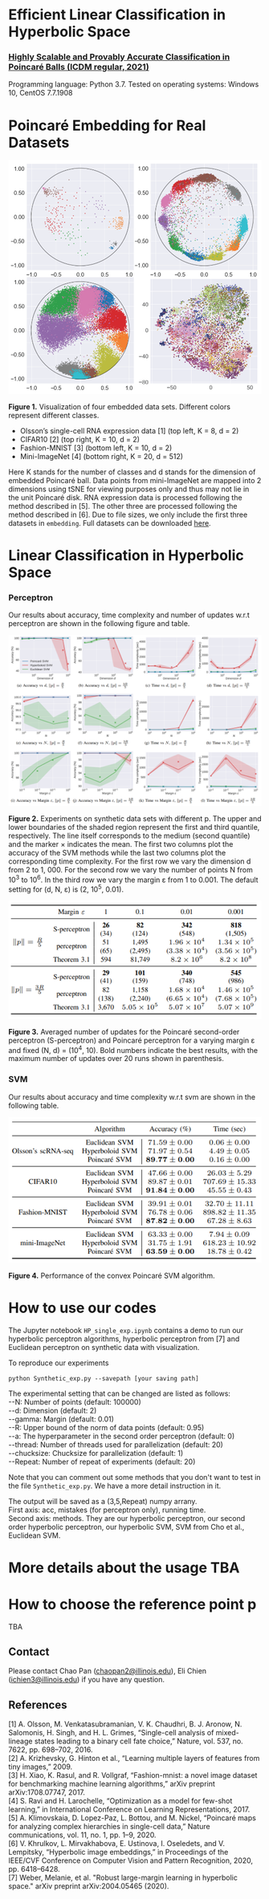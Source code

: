 # Efficient Linear Classification in Hyperbolic Space

### [Highly Scalable and Provably Accurate Classification in Poincaré Balls (ICDM regular, 2021)](https://arxiv.org/pdf/2109.03781.pdf)

Programming language: Python 3.7. Tested on operating systems: Windows 10, CentOS 7.7.1908

# Poincaré Embedding for Real Datasets
![Visualization of four embedded data sets](./figs/real_data_embedding.png)

**Figure 1.** Visualization of four embedded data sets. Different colors represent different classes.
- Olsson’s single-cell RNA expression data [1] (top left, K = 8, d = 2)
- CIFAR10 [2] (top right, K = 10, d = 2)
- Fashion-MNIST [3] (bottom left, K = 10, d = 2)
- Mini-ImageNet [4] (bottom right, K = 20, d = 512)

Here K stands for the number of classes and d stands for the dimension of embedded Poincaré ball. Data points from mini-ImageNet are mapped into 2 dimensions using tSNE for viewing purposes only and thus may not lie in the unit Poincaré disk. RNA expression data is processed following the method described in [5]. The other three are processed following the method described in [6]. Due to file sizes, we only include the first three datasets in `embedding`. Full datasets can be downloaded [here](https://doi.org/10.13012/B2IDB-6901251_V1).

# Linear Classification in Hyperbolic Space

### Perceptron

Our results about accuracy, time complexity and number of updates w.r.t perceptron are shown in the following figure and table.

![Image info](./figs/perceptron_results.png)

**Figure 2.** Experiments on synthetic data sets with different p. The upper and lower boundaries of the shaded region represent the first and third quantile, respectively. The line itself corresponds to the medium (second quantile) and the marker × indicates the mean. The first two columns plot the accuracy of the SVM methods while the last two columns plot the corresponding time complexity. For the first row we vary the dimension d from 2 to 1, 000. For the second row we vary the number of points N from 10<sup>3</sup> to 10<sup>6</sup>. In the third row we vary the margin ε from 1 to 0.001. The default setting for (d, N, ε) is
(2, 10<sup>5</sup>, 0.01).

![Image info](./figs/perceptron_table.png)

**Figure 3.** Averaged number of updates for the Poincaré second-order perceptron (S-perceptron) and Poincaré perceptron for a varying margin ε and fixed (N, d) = (10<sup>4</sup>, 10). Bold numbers indicate the best results, with the maximum number of updates over 20 runs shown in parenthesis.

### SVM
Our results about accuracy and time complexity w.r.t svm are shown in the following table.

![Image info](./figs/svm_table.png)

**Figure 4.** Performance of the convex Poincaré SVM algorithm.

# How to use our codes

The Jupyter notebook `HP_single_exp.ipynb` contains a demo to run our hyperbolic perceptron algorithms, hyperbolic perceptron from [7] and Euclidean perceptron on synthetic data with visualization.

To reproduce our experiments 
```
python Synthetic_exp.py --savepath [your saving path] 
```
The experimental setting that can be changed are listed as follows: \
--N: Number of points (default: 100000) \
--d: Dimension (default: 2) \
--gamma: Margin (default: 0.01) \
--R: Upper bound of the norm of data points (default: 0.95) \
--a: The hyperparameter in the second order perceptron (default: 0) \
--thread: Number of threads used for parallelization (default: 20) \
--chucksize: Chucksize for parallelization (default: 1) \
--Repeat: Number of repeat of experiments (default: 20) 

Note that you can comment out some methods that you don't want to test in the file `Synthetic_exp.py`. We have a more detail instruction in it. 

The output will be saved as a (3,5,Repeat) numpy arrany. \
First axis: acc, mistakes (for perceptron only), running time. \
Second axis: methods. They are our hyperbolic perceptron, our second order hyperbolic perceptron, our hyperbolic SVM, SVM from Cho et al., Euclidean SVM.

# More details about the usage TBA

# How to choose the reference point p
TBA

## Contact
Please contact Chao Pan (chaopan2@illinois.edu), Eli Chien (ichien3@illinois.edu) if you have any question.

## References
[1] A. Olsson, M. Venkatasubramanian, V. K. Chaudhri, B. J. Aronow, N. Salomonis, H. Singh, and H. L. Grimes, “Single-cell analysis of mixed-lineage states leading to a binary cell fate choice,” Nature, vol. 537, no. 7622, pp. 698–702, 2016. \
[2] A. Krizhevsky, G. Hinton et al., “Learning multiple layers of features from tiny images,” 2009. \
[3] H. Xiao, K. Rasul, and R. Vollgraf, “Fashion-mnist: a novel image dataset for benchmarking machine learning algorithms,” arXiv preprint arXiv:1708.07747, 2017. \
[4] S. Ravi and H. Larochelle, “Optimization as a model for few-shot learning,” in International Conference on Learning Representations, 2017. \
[5] A. Klimovskaia, D. Lopez-Paz, L. Bottou, and M. Nickel, “Poincaré maps for analyzing complex hierarchies in single-cell data,” Nature communications, vol. 11, no. 1, pp. 1–9, 2020. \
[6] V. Khrulkov, L. Mirvakhabova, E. Ustinova, I. Oseledets, and V. Lempitsky, “Hyperbolic image embeddings,” in Proceedings of the IEEE/CVF Conference on Computer Vision and Pattern Recognition, 2020, pp. 6418–6428. \
[7] Weber, Melanie, et al. "Robust large-margin learning in hyperbolic space." arXiv preprint arXiv:2004.05465 (2020).


